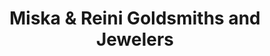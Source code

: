 ---
title: "Miska & Reini Goldsmiths and Jewelers"
url: /state-college/miska-and-reini-goldsmiths-and-jewelers/
shop: jewelry
---